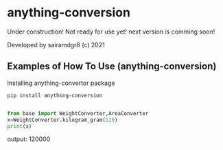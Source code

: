 # anything-conversion

Under construction! Not ready for use yet! next version is comming soon!

Developed by sairamdgr8 (c) 2021

## Examples of How To Use (anything-conversion)

Installing anything-convertor package

```
pip install anything-conversion

```

```python

from base import WeightConverter,AreaConverter
x=WeightConverter.kilogram_gram(120)
print(x)

```
output: 120000

